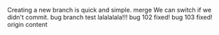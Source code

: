 Creating a new branch is quick and simple.
merge
We can switch if we didn't commit.
bug branch test
lalalalala!!!
bug 102 fixed!
bug 103 fixed!
origin content
